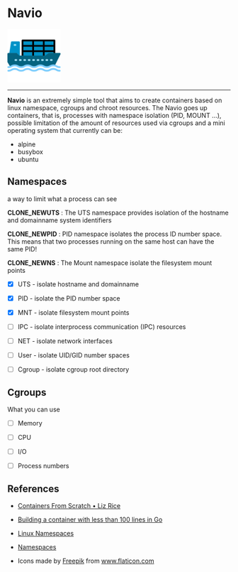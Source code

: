 # Navio

<img src="/cargueiro.png" alt="drawing" width="120"/>

----------------------------

**Navio** is an extremely simple tool that aims to create containers based on linux namespace, cgroups and chroot resources. The Navio goes up containers, that is, processes with namespace isolation (PID, MOUNT ...), possible limitation of the amount of resources used via cgroups and a mini operating system that currently can be:

- alpine
- busybox
- ubuntu



## Namespaces

a way to limit what a process can see

**CLONE_NEWUTS** : The UTS namespace provides isolation of the hostname and domainname system identifiers

**CLONE_NEWPID** : PID namespace isolates the process ID number space. This means that two processes running on the same host can have the same PID!

**CLONE_NEWNS** : The Mount namespace isolate the filesystem mount points


- [x] UTS - isolate hostname and domainname

- [x] PID - isolate the PID number space

- [x] MNT - isolate filesystem mount points

- [ ] IPC - isolate interprocess communication (IPC) resources

- [ ] NET - isolate network interfaces

- [ ] User - isolate UID/GID number spaces

- [ ] Cgroup - isolate cgroup root directory


## Cgroups

What you can use

- [ ] Memory

- [ ] CPU

- [ ] I/O

- [ ] Process numbers



## References

  - [Containers From Scratch • Liz Rice](https://www.youtube.com/watch?v=8fi7uSYlOdc)
  
  - [Building a container with less than 100 lines in Go](https://www.infoq.com/br/articles/build-a-container-golang/)

  - [Linux Namespaces](https://medium.com/@teddyking/namespaces-in-go-basics-e3f0fc1ff69a)
  
  - [Namespaces](https://escotilhalivre.wordpress.com/2015/08/12/namespaces/)
  
  - <div>Icons made by <a href="https://www.flaticon.com/br/autores/freepik" title="Freepik">Freepik</a> from <a href="https://www.flaticon.com/br/" title="Flaticon">www.flaticon.com</a></div>
